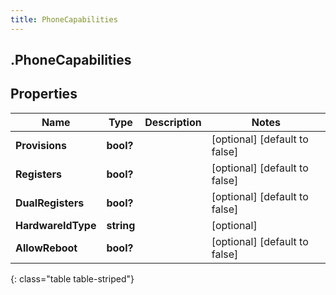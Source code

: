 ```yaml
---
title: PhoneCapabilities
---
```

## .PhoneCapabilities

## Properties

|Name | Type | Description | Notes|
|------------ | ------------- | ------------- | -------------|
| **Provisions** | **bool?** |  | [optional] [default to false]|
| **Registers** | **bool?** |  | [optional] [default to false]|
| **DualRegisters** | **bool?** |  | [optional] [default to false]|
| **HardwareIdType** | **string** |  | [optional] |
| **AllowReboot** | **bool?** |  | [optional] [default to false]|
{: class="table table-striped"}


